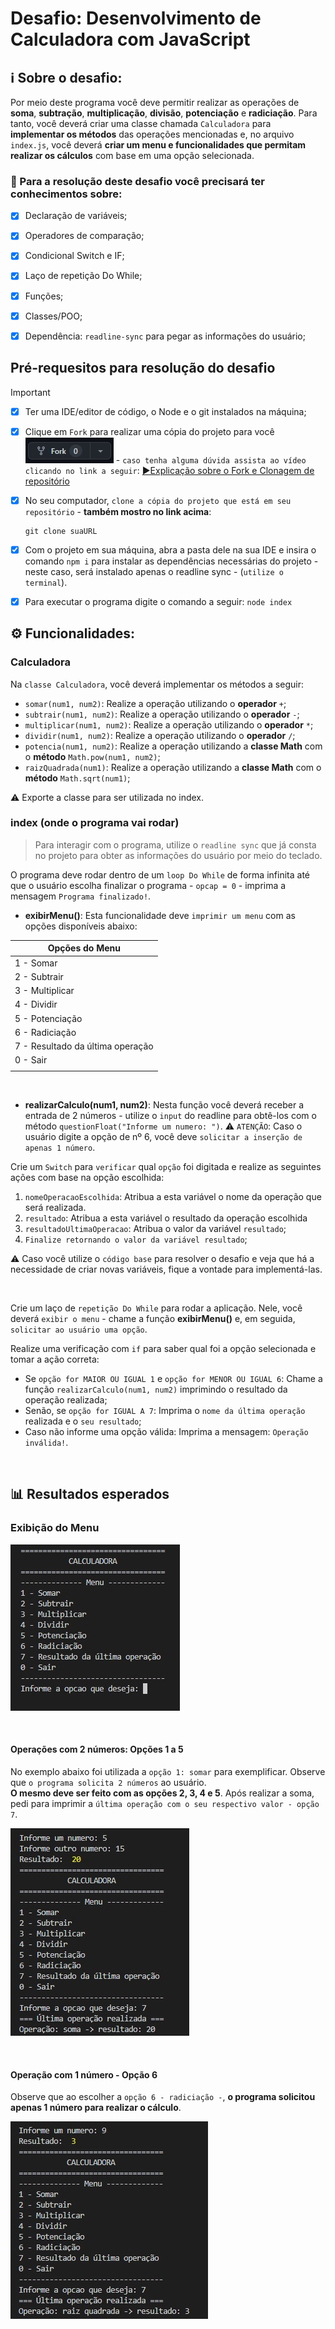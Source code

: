 # Desafio: Desenvolvimento de Calculadora com JavaScript

## ℹ️ Sobre o desafio: 

Por meio deste programa você deve permitir realizar as operações de **soma**, **subtração**, **multiplicação**, **divisão**, **potenciação** e **radiciação**. Para tanto, você deverá criar uma classe chamada `Calculadora` para **implementar os métodos** das operações mencionadas e, no arquivo `index.js`, você deverá **criar um menu e funcionalidades que permitam realizar os cálculos** com base em uma opção selecionada.


### 🎯 Para a resolução deste desafio você precisará ter conhecimentos sobre:

* [x] Declaração de variáveis;
* [x] Operadores de comparação;
* [x] Condicional Switch e IF;
* [x] Laço de repetição Do While;
* [x] Funções;
* [x] Classes/POO;
* [x] Dependência: `readline-sync` para pegar as informações do usuário;



## Pré-requesitos para resolução do desafio

>[!IMPORTANT]
> 
> * [x] Ter uma IDE/editor de código, o Node e o  git instalados na máquina;
> * [x] Clique em `Fork` para realizar uma cópia do projeto para você ![Fork](./images/fork.jpg "Fork") - `caso tenha alguma dúvida assista ao vídeo clicando no link a seguir`: [▶️Explicação sobre o Fork e Clonagem de repositório](https://youtu.be/L6HX3Kw359A)
> * [x] No seu computador, `clone a cópia do projeto que está em seu repositório` - **também mostro no link acima**:
>    ```shell
>    git clone suaURL
>    ```
> * [x] Com o projeto em sua máquina, abra a pasta dele na sua IDE e insira o comando `npm i` para instalar as dependências necessárias do projeto - neste caso, será instalado apenas o readline sync - (`utilize o terminal`).
>   
> * [x] Para executar o programa digite o comando a seguir: `node index`
>   


## ⚙️ Funcionalidades:

### Calculadora

Na `classe Calculadora`, você deverá implementar os métodos a seguir:

* `somar(num1, num2)`: Realize a operação utilizando o **operador** `+`;
* `subtrair(num1, num2)`: Realize a operação utilizando o **operador** `-`;
* `multiplicar(num1, num2)`: Realize a operação utilizando o **operador** `*`;
* `dividir(num1, num2)`: Realize a operação utilizando o **operador** `/`;
* `potencia(num1, num2)`: Realize a operação utilizando a **classe Math** com o **método** `Math.pow(num1, num2)`;
* `raizQuadrada(num1)`: Realize a operação utilizando a **classe Math** com o **método** `Math.sqrt(num1)`;

⚠️ Exporte a classe para ser utilizada no index.


### index (onde o programa vai rodar)

> Para interagir com o programa, utilize o `readline sync` que já consta no projeto para obter as informações do usuário por meio do teclado.

O programa deve rodar dentro de um `loop Do While` de forma infinita até que o usuário escolha finalizar o programa - `opcap = 0` - imprima a mensagem `Programa finalizado!`.


- **exibirMenu()**: Esta funcionalidade deve `imprimir um menu` com as opções disponíveis abaixo: 

| Opções do Menu |
|--- |
| 1 - Somar |
| 2 - Subtrair |
| 3 - Multiplicar |
| 4 - Dividir |
| 5 - Potenciação |
| 6 - Radiciação |
| 7 - Resultado da última operação | 
| 0 - Sair | 
||

 
 <br/>


- **realizarCalculo(num1, num2)**: Nesta função você deverá receber a entrada de 2 números - utilize o `input` do readline para obtê-los com o método `questionFloat("Informe um numero: ")`. ⚠️ `ATENÇÃO`: Caso o usuário digite a opção de nº 6, você deve `solicitar a inserção de apenas 1 número`. <br/>

Crie um `Switch` para `verificar` qual `opção` foi digitada e realize as seguintes ações com base na opção escolhida:

1. `nomeOperacaoEscolhida`: Atribua a esta variável o nome da operação que será realizada.
1. `resultado`: Atribua a esta variável o resultado da operação escolhida
1. `resultadoUltimaOperacao`: Atribua o valor da variável `resultado`;
1. `Finalize retornando o valor da variável resultado`;

⚠️ Caso você utilize o `código base` para resolver o desafio e veja que há a necessidade de criar novas variáveis, fique a vontade para implementá-las.

 <br/>


Crie um laço de `repetição Do While` para rodar a aplicação. Nele, você deverá `exibir o menu` - chame a função **exibirMenu()** e, em seguida, `solicitar ao usuário uma opção`. <br/>

Realize uma verificação com `if` para saber qual foi a opção selecionada e tomar a ação correta:
* Se `opção for MAIOR OU IGUAL 1` e `opção for MENOR OU IGUAL 6`: Chame a função `realizarCalculo(num1, num2)` imprimindo o resultado da operação realizada;
* Senão, se `opção for IGUAL A 7`: Imprima o `nome da última operação` realizada e o `seu resultado`;
* Caso não informe uma opção válida: Imprima a mensagem: `Operação inválida!`.


 
 <br/>

## 📊 Resultados esperados

### Exibição do Menu
![Exibição do Menu](./images/menu.jpg "Exibição do Menu")


<br/>


#### Operações com 2 números: Opções 1 a 5

No exemplo abaixo foi utilizada a `opção 1: somar` para exemplificar. Observe que `o programa solicita 2 números` ao usuário. <br/> **O mesmo deve ser feito com as opções 2, 3, 4 e 5**. Após realizar a soma, pedi para imprimir a `última operação com o seu respectivo valor - opção 7`.

![Somar, subtrair, multiplicar, dividir e potenciação](./images/operacoes1_5.jpg "Somar, subtrair, multiplicar, dividir e potenciação")

<br/>

#### Operação com 1 número - Opção 6

Observe que ao escolher a `opção 6 - radiciação -`, **o programa solicitou apenas 1 número para realizar o cálculo**.

![Raiz quadrada](./images/operacao6.jpg "Raiz quadrada")